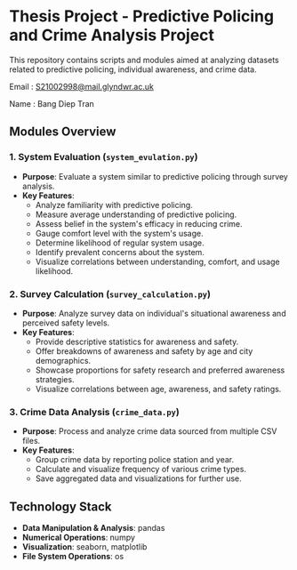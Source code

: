# Thesis Project - Predictive Policing and Crime Analysis Project

This repository contains scripts and modules aimed at analyzing datasets related to predictive policing, individual awareness, and crime data.

Email : S21002998@mail.glyndwr.ac.uk

Name : Bang Diep Tran

## Modules Overview

### 1. System Evaluation (`system_evulation.py`)

- **Purpose**: Evaluate a system similar to predictive policing through survey analysis.
- **Key Features**:
  - Analyze familiarity with predictive policing.
  - Measure average understanding of predictive policing.
  - Assess belief in the system's efficacy in reducing crime.
  - Gauge comfort level with the system's usage.
  - Determine likelihood of regular system usage.
  - Identify prevalent concerns about the system.
  - Visualize correlations between understanding, comfort, and usage likelihood.

### 2. Survey Calculation (`survey_calculation.py`)

- **Purpose**: Analyze survey data on individual's situational awareness and perceived safety levels.
- **Key Features**:
  - Provide descriptive statistics for awareness and safety.
  - Offer breakdowns of awareness and safety by age and city demographics.
  - Showcase proportions for safety research and preferred awareness strategies.
  - Visualize correlations between age, awareness, and safety ratings.

### 3. Crime Data Analysis (`crime_data.py`)

- **Purpose**: Process and analyze crime data sourced from multiple CSV files.
- **Key Features**:
  - Group crime data by reporting police station and year.
  - Calculate and visualize frequency of various crime types.
  - Save aggregated data and visualizations for further use.

## Technology Stack

- **Data Manipulation & Analysis**: pandas
- **Numerical Operations**: numpy
- **Visualization**: seaborn, matplotlib
- **File System Operations**: os

